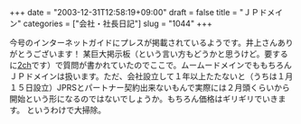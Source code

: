 +++
date = "2003-12-31T12:58:19+09:00"
draft = false
title = "ＪＰドメイン"
categories = ["会社・社長日記"]
slug = "1044"
+++

今号のインターネットガイドにプレスが掲載されているようです。井上さんありがとうございます！
某巨大掲示板（という言い方もどうかと思うけど。要するに<a href="http://2ch.net">2ch</a>です）で質問が書かれていたのでここで。ムームードメインでももちろんＪＰドメインは扱います。ただ、会社設立して１年以上たたないと（うちは１月１５日設立）JPRSとパートナー契約出来ないもんで実際には２月頭くらいから開始という形になるのではないでしょうか。もちろん価格はギリギリでいきます。
というわけで大掃除。
